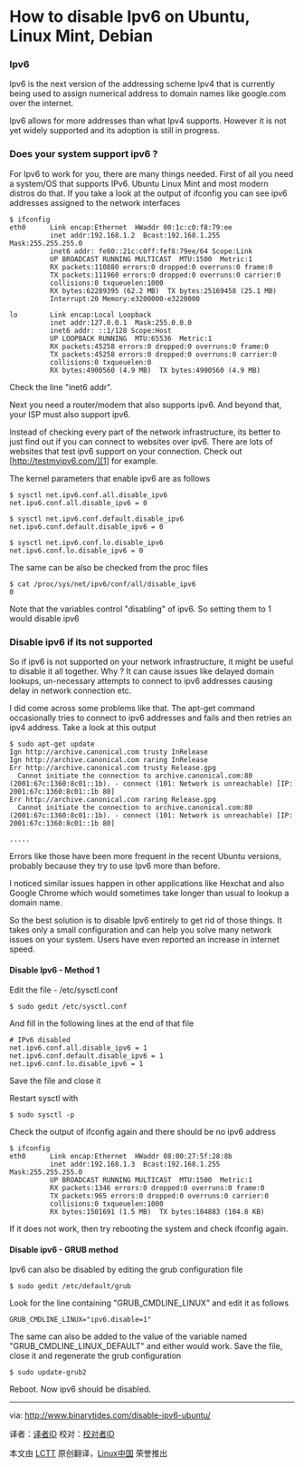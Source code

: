 How to disable Ipv6 on Ubuntu, Linux Mint, Debian
================================================================================
### Ipv6 ###

Ipv6 is the next version of the addressing scheme Ipv4 that is currently being used to assign numerical address to domain names like google.com over the internet.

Ipv6 allows for more addresses than what Ipv4 supports. However it is not yet widely supported and its adoption is still in progress.

### Does your system support ipv6 ? ###

For Ipv6 to work for you, there are many things needed. First of all you need a system/OS that supports IPv6. Ubuntu Linux Mint and most modern distros do that. If you take a look at the output of ifconfig you can see ipv6 addresses assigned to the network interfaces

    $ ifconfig
    eth0      Link encap:Ethernet  HWaddr 00:1c:c0:f8:79:ee  
              inet addr:192.168.1.2  Bcast:192.168.1.255  Mask:255.255.255.0
              inet6 addr: fe80::21c:c0ff:fef8:79ee/64 Scope:Link
              UP BROADCAST RUNNING MULTICAST  MTU:1500  Metric:1
              RX packets:110880 errors:0 dropped:0 overruns:0 frame:0
              TX packets:111960 errors:0 dropped:0 overruns:0 carrier:0
              collisions:0 txqueuelen:1000 
              RX bytes:62289395 (62.2 MB)  TX bytes:25169458 (25.1 MB)
              Interrupt:20 Memory:e3200000-e3220000 
    
    lo        Link encap:Local Loopback  
              inet addr:127.0.0.1  Mask:255.0.0.0
              inet6 addr: ::1/128 Scope:Host
              UP LOOPBACK RUNNING  MTU:65536  Metric:1
              RX packets:45258 errors:0 dropped:0 overruns:0 frame:0
              TX packets:45258 errors:0 dropped:0 overruns:0 carrier:0
              collisions:0 txqueuelen:0 
              RX bytes:4900560 (4.9 MB)  TX bytes:4900560 (4.9 MB)

Check the line "inet6 addr".

Next you need a router/modem that also supports ipv6. And beyond that, your ISP must also support ipv6.

Instead of checking every part of the network infrastructure, its better to just find out if you can connect to websites over ipv6.
There are lots of websites that test ipv6 support on your connection. Check out [http://testmyipv6.com/][1] for example.

The kernel parameters that enable ipv6 are as follows

    $ sysctl net.ipv6.conf.all.disable_ipv6
    net.ipv6.conf.all.disable_ipv6 = 0
    
    $ sysctl net.ipv6.conf.default.disable_ipv6
    net.ipv6.conf.default.disable_ipv6 = 0
    
    $ sysctl net.ipv6.conf.lo.disable_ipv6
    net.ipv6.conf.lo.disable_ipv6 = 0

The same can be also be checked from the proc files

    $ cat /proc/sys/net/ipv6/conf/all/disable_ipv6
    0

Note that the variables control "disabling" of ipv6. So setting them to 1 would disable ipv6

### Disable ipv6 if its not supported ###

So if ipv6 is not supported on your network infrastructure, it might be useful to disable it all together. Why ? It can cause issues like delayed domain lookups, un-necessary attempts to connect to ipv6 addresses causing delay in network connection etc.

I did come across some problems like that. The apt-get command occasionally tries to connect to ipv6 addresses and fails and then retries an ipv4 address. Take a look at this output

    $ sudo apt-get update
    Ign http://archive.canonical.com trusty InRelease
    Ign http://archive.canonical.com raring InRelease                                                                                                    
    Err http://archive.canonical.com trusty Release.gpg                                                                                                  
      Cannot initiate the connection to archive.canonical.com:80 (2001:67c:1360:8c01::1b). - connect (101: Network is unreachable) [IP: 2001:67c:1360:8c01::1b 80]
    Err http://archive.canonical.com raring Release.gpg                                                                                                  
      Cannot initiate the connection to archive.canonical.com:80 (2001:67c:1360:8c01::1b). - connect (101: Network is unreachable) [IP: 2001:67c:1360:8c01::1b 80]
    
    .....

Errors like those have been more frequent in the recent Ubuntu versions, probably because they try to use Ipv6 more than before.

I noticed similar issues happen in other applications like Hexchat and also Google Chrome which would sometimes take longer than usual to lookup a domain name.

So the best solution is to disable Ipv6 entirely to get rid of those things. It takes only a small configuration and can help you solve many network issues on your system. Users have even reported an increase in internet speed.

#### Disable Ipv6 - Method 1 ####

Edit the file - /etc/sysctl.conf

    $ sudo gedit /etc/sysctl.conf

And fill in the following lines at the end of that file

    # IPv6 disabled
    net.ipv6.conf.all.disable_ipv6 = 1
    net.ipv6.conf.default.disable_ipv6 = 1
    net.ipv6.conf.lo.disable_ipv6 = 1

Save the file and close it

Restart sysctl with

    $ sudo sysctl -p

Check the output of ifconfig again and there should be no ipv6 address

    $ ifconfig
    eth0      Link encap:Ethernet  HWaddr 08:00:27:5f:28:8b  
              inet addr:192.168.1.3  Bcast:192.168.1.255  Mask:255.255.255.0
              UP BROADCAST RUNNING MULTICAST  MTU:1500  Metric:1
              RX packets:1346 errors:0 dropped:0 overruns:0 frame:0
              TX packets:965 errors:0 dropped:0 overruns:0 carrier:0
              collisions:0 txqueuelen:1000 
              RX bytes:1501691 (1.5 MB)  TX bytes:104883 (104.8 KB)

If it does not work, then try rebooting the system and check ifconfig again.

#### Disable ipv6 - GRUB method ####

Ipv6 can also be disabled by editing the grub configuration file

    $ sudo gedit /etc/default/grub

Look for the line containing "GRUB_CMDLINE_LINUX" and edit it as follows

    GRUB_CMDLINE_LINUX="ipv6.disable=1"

The same can also be added to the value of the variable named "GRUB_CMDLINE_LINUX_DEFAULT" and either would work. Save the file, close it and regenerate the grub configuration

    $ sudo update-grub2

Reboot. Now ipv6 should be disabled.

--------------------------------------------------------------------------------

via: http://www.binarytides.com/disable-ipv6-ubuntu/

译者：[译者ID](https://github.com/译者ID) 校对：[校对者ID](https://github.com/校对者ID)

本文由 [LCTT](https://github.com/LCTT/TranslateProject) 原创翻译，[Linux中国](http://linux.cn/) 荣誉推出

[1]:http://testmyipv6.com/